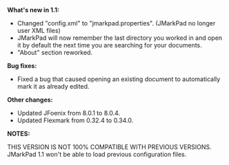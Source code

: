 **What's new in 1.1:**

* Changed "config.xml" to "jmarkpad.properties". (JMarkPad no longer user XML files)
* JMarkPad will now remember the last directory you worked in and open it by default the next time you are searching for your documents.
* "About" section reworked.

**Bug fixes:**

* Fixed a bug that caused opening an existing document to automatically mark it as already edited.

**Other changes:**

* Updated JFoenix from 8.0.1 to 8.0.4.
* Updated Flexmark from 0.32.4 to 0.34.0.

**NOTES:**

THIS VERSION IS NOT 100% COMPATIBLE WITH PREVIOUS VERSIONS. JMarkPad 1.1 won't be able to load previous configuration files.
